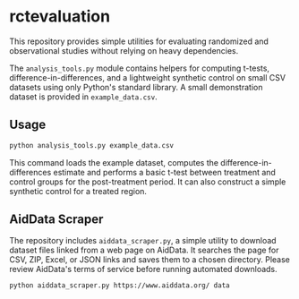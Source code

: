 # rctevaluation

This repository provides simple utilities for evaluating randomized and observational studies without relying on heavy dependencies.

The `analysis_tools.py` module contains helpers for computing t-tests, difference-in-differences, and a lightweight synthetic control on small CSV datasets using only Python's standard library. A small demonstration dataset is provided in `example_data.csv`.

## Usage

```bash
python analysis_tools.py example_data.csv
```

This command loads the example dataset, computes the difference-in-differences estimate and performs a basic t-test between treatment and control groups for the post-treatment period. It can also construct a simple synthetic control for a treated region.

## AidData Scraper

The repository includes `aiddata_scraper.py`, a simple utility to download dataset files linked from a web page on AidData. It searches the page for CSV, ZIP, Excel, or JSON links and saves them to a chosen directory. Please review AidData's terms of service before running automated downloads.

```bash
python aiddata_scraper.py https://www.aiddata.org/ data
```
